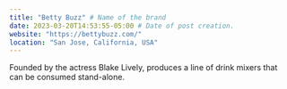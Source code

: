 ```yaml
---
title: "Betty Buzz" # Name of the brand
date: 2023-03-20T14:53:55-05:00 # Date of post creation.
website: "https://bettybuzz.com/"
location: "San Jose, California, USA"
---
```


Founded by the actress Blake Lively, produces a line of drink mixers that can be consumed stand-alone.
